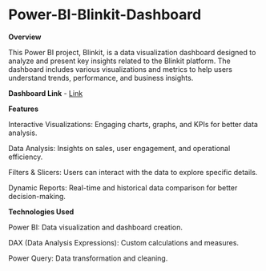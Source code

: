 # Power-BI-Blinkit-Dashboard

**Overview**

This Power BI project, Blinkit, is a data visualization dashboard designed to analyze and present key insights related to the Blinkit platform. The dashboard includes various visualizations and metrics to help users understand trends, performance, and business insights.

**Dashboard Link** - [Link](https://app.powerbi.com/view?r=eyJrIjoiMzM1YmUzZmEtOWU0MS00YzVhLTk5OWItOTI0Njg2NTQzNThjIiwidCI6ImM2ZTU0OWIzLTVmNDUtNDAzMi1hYWU5LWQ0MjQ0ZGM1YjJjNCJ9)

**Features**

Interactive Visualizations: Engaging charts, graphs, and KPIs for better data analysis.

Data Analysis: Insights on sales, user engagement, and operational efficiency.

Filters & Slicers: Users can interact with the data to explore specific details.

Dynamic Reports: Real-time and historical data comparison for better decision-making.

**Technologies Used**

Power BI: Data visualization and dashboard creation.

DAX (Data Analysis Expressions): Custom calculations and measures.

Power Query: Data transformation and cleaning.
